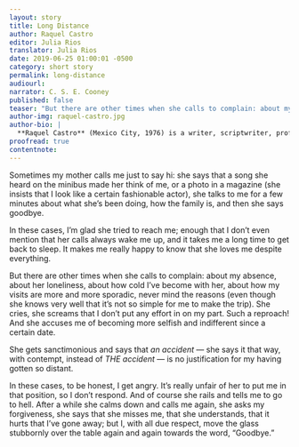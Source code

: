 ```yaml
---
layout: story
title: Long Distance
author: Raquel Castro
editor: Julia Rios
translator: Julia Rios
date: 2019-06-25 01:00:01 -0500
category: short story
permalink: long-distance
audiourl:
narrator: C. S. E. Cooney
published: false
teaser: "But there are other times when she calls to complain: about my absence, about her loneliness, about how cold I’ve become with her..."
author-img: raquel-castro.jpg
author-bio: |
  **Raquel Castro** (Mexico City, 1976) is a writer, scriptwriter, professor and cultural promoter. In 2012 she won the Gran Angular Prize for YA Novel, and as part of the production team for the Mexican TV series _Diálogos en confianza_ she has won the National Journalism Prize twice. She is the author of the novels _Ojos llenos de sombra_, _Lejos de casa_, _Exiliados_, _Dark Doll_, and _Un beso en tu futuro_, as well as the co-anthologist of _Festín de muertos_, a Mexican zombie fiction collection, featuring many of the greatest weird fiction authors from her country. She has a column about children and young adult fiction in _LeeMás_ magazine. Her work has appeared in English in _Latin American Literature Today_, _World Literature Today_, _Nagari_, _Palabras Errantes_ and other publications. She can be found online at her YouTube channel:  [www.youtube.com/AlbertoyRaquelMX](http://www.youtube.com/AlbertoyRaquelMX) and on Twitter as [@raxxie_](https://www.twitter.com/raxxie_).
proofread: true
contentnote:
---
```


Sometimes my mother calls me just to say hi: she says that a song she heard on the minibus made her think of me, or a photo in a magazine (she insists that I look like a certain fashionable actor), she talks to me for a few minutes about what she’s been doing, how the family is, and then she says goodbye.

In these cases, I’m glad she tried to reach me; enough that I don’t even mention that her calls always wake me up, and it takes me a long time to get back to sleep. It makes me really happy to know that she loves me despite everything.

But there are other times when she calls to complain: about my absence, about her loneliness, about how cold I’ve become with her, about how my visits are more and more sporadic, never mind the reasons (even though she knows very well that it’s not so simple for me to make the trip). She cries, she screams that I don’t put any effort in on my part. Such a reproach! And she accuses me of becoming more selfish and indifferent since a certain date.

She gets sanctimonious and says that _an accident_ — she says it that way, with contempt, instead of _THE accident_ — is no justification for my having gotten so distant.

In these cases, to be honest, I get angry. It’s really unfair of her to put me in that position, so I don’t respond. And of course she rails and tells me to go to hell. After a while she calms down and calls me again, she asks my forgiveness, she says that she misses me, that she understands, that it hurts that I’ve gone away; but I, with all due respect, move the glass stubbornly over the table again and again towards the word, “Goodbye.”
